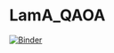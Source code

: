 # LamA_QAOA

[![Binder](https://mybinder.org/badge_logo.svg)](https://mybinder.org/v2/gh/SEQUOIA-Demonstrators/LamA_QAOA/HEAD)
